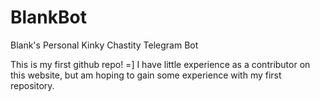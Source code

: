 # BlankBot
Blank's Personal Kinky Chastity Telegram Bot

This is my first github repo! =] I have little experience as a contributor on this website, but am hoping to gain some experience with my first repository.
